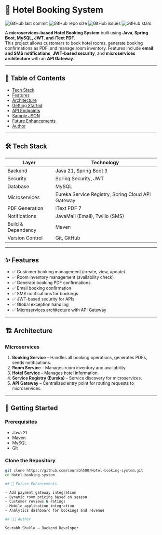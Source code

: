 # 🏨 Hotel Booking System

![GitHub last commit](https://img.shields.io/github/last-commit/sourabh500/Hotel-booking-system?style=for-the-badge)
![GitHub repo size](https://img.shields.io/github/repo-size/sourabh500/Hotel-booking-system?style=for-the-badge)
![GitHub issues](https://img.shields.io/github/issues/sourabh500/Hotel-booking-system?style=for-the-badge)
![GitHub stars](https://img.shields.io/github/stars/sourabh500/Hotel-booking-system?style=for-the-badge)

A **microservices-based Hotel Booking System** built using **Java, Spring Boot, MySQL, JWT, and iText PDF**.  
This project allows customers to book hotel rooms, generate booking confirmations as PDF, and manage room inventory. Features include **email and SMS notifications**, **JWT-based security**, and **microservices architecture** with an **API Gateway**.

---

## 📌 Table of Contents
- [Tech Stack](#-tech-stack)
- [Features](#-features)
- [Architecture](#-architecture)
- [Getting Started](#-getting-started)
- [API Endpoints](#-api-endpoints)
- [Sample JSON](#-sample-json)
- [Future Enhancements](#-future-enhancements)
- [Author](#-author)

---

## 🛠 Tech Stack

| Layer | Technology |
|-------|------------|
| Backend | Java 21, Spring Boot 3 |
| Security | Spring Security, JWT |
| Database | MySQL |
| Microservices | Eureka Service Registry, Spring Cloud API Gateway |
| PDF Generation | iText PDF 7 |
| Notifications | JavaMail (Email), Twilio (SMS) |
| Build & Dependency | Maven |
| Version Control | Git, GitHub |

---

## ✨ Features

- ✅ Customer booking management (create, view, update)
- ✅ Room inventory management (availability check)
- ✅ Generate booking PDF confirmations
- ✅ Email booking confirmation
- ✅ SMS notifications for bookings
- ✅ JWT-based security for APIs
- ✅ Global exception handling
- ✅ Microservices architecture with API Gateway

---

## 🏗 Architecture

### Microservices

1. **Booking Service** – Handles all booking operations, generates PDFs, sends notifications.  
2. **Room Service** – Manages room inventory and availability.  
3. **Hotel Service** – Manages hotel information.  
4. **Service Registry (Eureka)** – Service discovery for microservices.  
5. **API Gateway** – Centralized entry point for routing requests to microservices.

---

## 🚀 Getting Started

### Prerequisites

- Java 21
- Maven
- MySQL
- Git

### Clone the Repository
```bash
git clone https://github.com/sourabh500/Hotel-booking-system.git
cd Hotel-booking-system

## 🔮 Future Enhancements

- Add payment gateway integration
- Dynamic room pricing based on season
- Customer reviews & ratings
- Mobile application integration
- Analytics dashboard for bookings and revenue

## 👨‍💻 Author

Sourabh Shukla – Backend Developer

